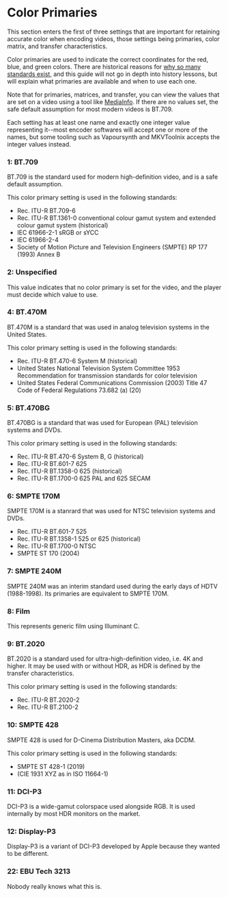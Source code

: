 # Color Primaries

This section enters the first of three settings that are important for retaining accurate color when encoding videos, those settings being primaries, color matrix, and transfer characteristics.

Color primaries are used to indicate the correct coordinates for the red, blue, and green colors. There are historical reasons for [why so many standards exist](https://xkcd.com/927/), and this guide will not go in depth into history lessons, but will explain what primaries are available and when to use each one.

Note that for primaries, matrices, and transfer, you can view the values that are set on a video using a tool like [MediaInfo](https://mediaarea.net/en/MediaInfo). If there are no values set, the safe default assumption for most modern videos is BT.709.

Each setting has at least one name and exactly one integer value representing it--most encoder softwares will accept one or more of the names, but some tooling such as Vapoursynth and MKVToolnix accepts the integer values instead.

### 1: BT.709

BT.709 is the standard used for modern high-definition video, and is a safe default assumption.

This color primary setting is used in the following standards:

- Rec. ITU-R BT.709-6
- Rec. ITU-R BT.1361-0 conventional colour gamut
  system and extended colour gamut system (historical)
- IEC 61966-2-1 sRGB or sYCC
- IEC 61966-2-4
- Society of Motion Picture and Television Engineers
  (SMPTE) RP 177 (1993) Annex B

### 2: Unspecified

This value indicates that no color primary is set for the video, and the player must decide which value to use.

### 4: BT.470M

BT.470M is a standard that was used in analog television systems in the United States.

This color primary setting is used in the following standards:

- Rec. ITU-R BT.470-6 System M (historical)
- United States National Television System Committee
  1953 Recommendation for transmission standards for
  color television
- United States Federal Communications Commission
  (2003) Title 47 Code of Federal Regulations 73.682 (a) (20)

### 5: BT.470BG

BT.470BG is a standard that was used for European (PAL) television systems and DVDs.

This color primary setting is used in the following standards:

- Rec. ITU-R BT.470-6 System B, G (historical)
- Rec. ITU-R BT.601-7 625
- Rec. ITU-R BT.1358-0 625 (historical)
- Rec. ITU-R BT.1700-0 625 PAL and 625 SECAM

### 6: SMPTE 170M

SMPTE 170M is a stanrard that was used for NTSC television systems and DVDs.

- Rec. ITU-R BT.601-7 525
- Rec. ITU-R BT.1358-1 525 or 625 (historical)
- Rec. ITU-R BT.1700-0 NTSC
- SMPTE ST 170 (2004)

### 7: SMPTE 240M

SMPTE 240M was an interim standard used during the early days of HDTV (1988-1998). Its primaries are equivalent to SMPTE 170M.

### 8: Film

This represents generic film using Illuminant C.

### 9: BT.2020

BT.2020 is a standard used for ultra-high-definition video, i.e. 4K and higher. It may be used with or without HDR, as HDR is defined by the transfer characteristics.

This color primary setting is used in the following standards:

- Rec. ITU-R BT.2020-2
- Rec. ITU-R BT.2100-2

### 10: SMPTE 428

SMPTE 428 is used for D-Cinema Distribution Masters, aka DCDM.

This color primary setting is used in the following standards:

- SMPTE ST 428-1 (2019)
- (CIE 1931 XYZ as in ISO 11664-1)

### 11: DCI-P3

DCI-P3 is a wide-gamut colorspace used alongside RGB. It is used internally by most HDR monitors on the market.

### 12: Display-P3

Display-P3 is a variant of DCI-P3 developed by Apple because they wanted to be different.

### 22: EBU Tech 3213

Nobody really knows what this is.

